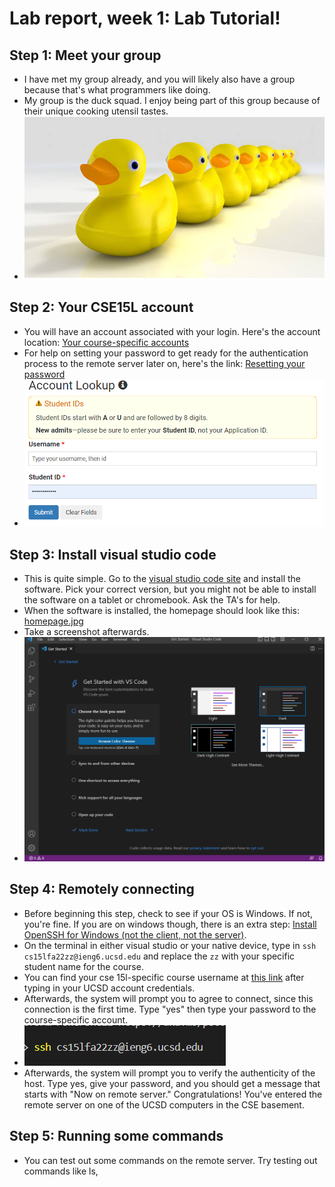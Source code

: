 # Lab report, week 1: Lab Tutorial!

## Step 1: Meet your group
- I have met my group already, and you will likely also have a group because that's what programmers like doing. 
- My group is the duck squad. I enjoy being part of this group because of their unique cooking utensil tastes.
- ![DuckSquad](DuckSquad.png)

## Step 2: Your CSE15L account
- You will have an account associated with your login. Here's the account location: [Your course-specific accounts](https://sdacs.ucsd.edu/~icc/index.php)
- For help on setting your password to get ready for the authentication process to the remote server later on, here's the link: [Resetting your password](https://docs.google.com/document/d/1hs7CyQeh-MdUfM9uv99i8tqfneos6Y8bDU0uhn1wqho/edit)
- ![Login](login.png)

## Step 3: Install visual studio code
- This is quite simple. Go to the [visual studio code site](https://code.visualstudio.com/) and install the software. Pick your correct version, but you might not be able to install the software on a tablet or chromebook. Ask the TA's for help.
- When the software is installed, the homepage should look like this: [homepage.jpg]()
- Take a screenshot afterwards.
- ![VSCode](vscode.png)

## Step 4: Remotely connecting
- Before beginning this step, check to see if your OS is Windows. If not, you're fine. If you are on windows though, there is an extra step: [Install OpenSSH for Windows (not the client, not the server)](https://learn.microsoft.com/en-us/windows-server/administration/openssh/openssh_install_firstuse?tabs=gui). 
- On the terminal in either visual studio or your native device, type in ```ssh cs15lfa22zz@ieng6.ucsd.edu``` and replace the ```zz``` with your specific student name for the course.
- You can find your cse 15l-specific course username at [this link](https://sdacs.ucsd.edu/~icc/index.php) after typing in your UCSD account credentials.
- Afterwards, the system will prompt you to agree to connect, since this connection is the first time. Type "yes" then type your password to the course-specific account.
- ![terminal](terminal.png) 
- Afterwards, the system will prompt you to verify the authenticity of the host. Type yes, give your password, and you should get a message that starts with "Now on remote server." Congratulations! You've entered the remote server on one of the UCSD computers in the CSE basement.

## Step 5: Running some commands
- You can test out some commands on the remote server. Try testing out commands like ls, 